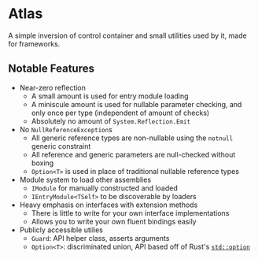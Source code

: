 # Atlas
A simple inversion of control container and small utilities used by it, made for frameworks.

## Notable Features
- Near-zero reflection
  - A small amount is used for entry module loading
  - A miniscule amount is used for nullable parameter checking, and only once per type (independent of amount of checks)
  - Absolutely no amount of `System.Reflection.Emit`
- No `NullReferenceException`s
  - All generic reference types are non-nullable using the `notnull` generic constraint
  - All reference and generic parameters are null-checked without boxing
  - `Option<T>` is used in place of traditional nullable reference types
- Module system to load other assemblies
  - `IModule` for manually constructed and loaded
  - `IEntryModule<TSelf>` to be discoverable by loaders
- Heavy emphasis on interfaces with extension methods
  - There is little to write for your own interface implementations
  - Allows you to write your own fluent bindings easily
- Publicly accessible utilies
  - `Guard`: API helper class, asserts arguments
  - `Option<T>`: discriminated union, API based off of Rust's [`std::option`](https://doc.rust-lang.org/std/option/index.html)
